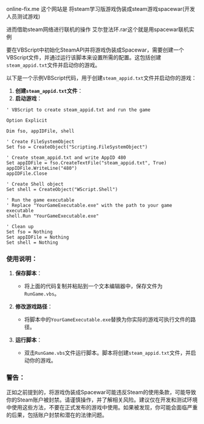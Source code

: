 online-fix.me 这个网站是 将steam学习版游戏伪装成steam游戏spacewar(开发人员测试游戏)

进而借助steam网络进行联机的操作  艾尔登法环.rar这个就是用spacewar联机实例










要在VBScript中初始化SteamAPI并将游戏伪装成Spacewar，需要创建一个VBScript文件，并通过运行该脚本来设置所需的配置。这包括创建`steam_appid.txt`文件并启动你的游戏。

以下是一个示例VBScript代码，用于创建`steam_appid.txt`文件并启动你的游戏：

1. **创建`steam_appid.txt`文件**：
2. **启动游戏**：

```vbscript
' VBScript to create steam_appid.txt and run the game

Option Explicit

Dim fso, appIDFile, shell

' Create FileSystemObject
Set fso = CreateObject("Scripting.FileSystemObject")

' Create steam_appid.txt and write AppID 480
Set appIDFile = fso.CreateTextFile("steam_appid.txt", True)
appIDFile.WriteLine("480")
appIDFile.Close

' Create Shell object
Set shell = CreateObject("WScript.Shell")

' Run the game executable
' Replace "YourGameExecutable.exe" with the path to your game executable
shell.Run "YourGameExecutable.exe"

' Clean up
Set fso = Nothing
Set appIDFile = Nothing
Set shell = Nothing
```

### 使用说明：

1. **保存脚本**：
   - 将上面的代码复制并粘贴到一个文本编辑器中，保存文件为`RunGame.vbs`。

2. **修改游戏路径**：
   - 将脚本中的`YourGameExecutable.exe`替换为你实际的游戏可执行文件的路径。

3. **运行脚本**：
   - 双击`RunGame.vbs`文件运行脚本。脚本将创建`steam_appid.txt`文件，并启动你的游戏。

### 警告：

正如之前提到的，将游戏伪装成Spacewar可能违反Steam的使用条款，可能导致你的Steam账户被封禁。请谨慎操作，并了解相关风险。建议仅在开发和测试环境中使用这些方法，不要在正式发布的游戏中使用。如果被发现，你可能会面临严重的后果，包括账户封禁和潜在的法律问题。
